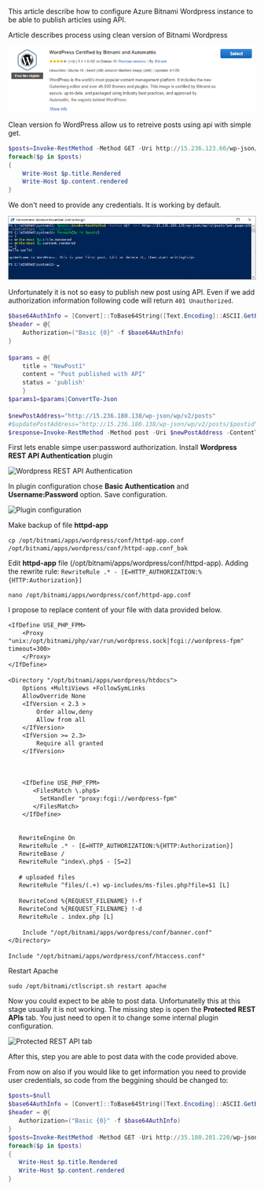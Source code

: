 This article describe how to configure Azure Bitnami Wordpress instance to be able to publish articles using API.

Article describes process using clean version of Bitnami Wordpress

![Bitnami Wordperss](Images/WordpressBitnami.png)


Clean version fo WordPress allow us to retreive posts using api with simple get.

```powershell
$posts=Invoke-RestMethod -Method GET -Uri http://15.236.123.60/wp-json/wp/v2/posts?per_page=100 -ContentType "application/json" 
foreach($p in $posts)
{
	Write-Host $p.title.Rendered
	Write-Host $p.content.rendered
}
```
We don't need to provide any credentials. It is working by default.

![Get posts using API](Images/GetPosts.png)

Unfortunately it is not so easy to publish new post using API. Even if we add authorization information following code will return ``401 Unauthorized``.

```powershell
$base64AuthInfo = [Convert]::ToBase64String([Text.Encoding]::ASCII.GetBytes(("user:9pnCnk4Oij2K")))
$header = @{
	Authorization=("Basic {0}" -f $base64AuthInfo)
}

$params = @{
    title = "NewPost1"
    content = "Post published with API" 	
    status = 'publish'
    }
$params1=$params|ConvertTo-Json

$newPostAddress="http://15.236.180.138/wp-json/wp/v2/posts"
#$updatePostAddress="http://15.236.180.138/wp-json/wp/v2/posts/$postid"
$response=Invoke-RestMethod -Method post -Uri $newPostAddress -ContentType "application/json"  -Headers $header -Body $params1
````
First lets enable simpe user:password authorization. Install **Wordpress REST API Authentication** plugin 

![Wordpress REST API Authentication](Images/RESTApiPlugin.png)

In plugin configuration chose **Basic Authentication** and **Username:Password** option. Save configuration.

![Plugin configuration](Images/PluginConfiguration.png)

Make backup of file **httpd-app** 
```
cp /opt/bitnami/apps/wordpress/conf/httpd-app.conf /opt/bitnami/apps/wordpress/conf/httpd-app.conf_bak
```

Edit **httpd-app** file (/opt/bitnami/apps/wordpress/conf/httpd-app). Adding the rewrite rule:
``RewriteRule .* - [E=HTTP_AUTHORIZATION:%{HTTP:Authorization}]``

```
nano /opt/bitnami/apps/wordpress/conf/httpd-app.conf
```

I propose to replace content of your file with data provided below.


```
<IfDefine USE_PHP_FPM>
    <Proxy "unix:/opt/bitnami/php/var/run/wordpress.sock|fcgi://wordpress-fpm" timeout=300>
    </Proxy>
</IfDefine>

<Directory "/opt/bitnami/apps/wordpress/htdocs">
    Options +MultiViews +FollowSymLinks
    AllowOverride None
    <IfVersion < 2.3 >
        Order allow,deny
        Allow from all
    </IfVersion>
    <IfVersion >= 2.3>
        Require all granted
    </IfVersion>



    <IfDefine USE_PHP_FPM>
       <FilesMatch \.php$>
         SetHandler "proxy:fcgi://wordpress-fpm"
       </FilesMatch>
    </IfDefine>


   RewriteEngine On
   RewriteRule .* - [E=HTTP_AUTHORIZATION:%{HTTP:Authorization}]
   RewriteBase /
   RewriteRule ^index\.php$ - [S=2]

   # uploaded files
   RewriteRule ^files/(.+) wp-includes/ms-files.php?file=$1 [L]

   RewriteCond %{REQUEST_FILENAME} !-f
   RewriteCond %{REQUEST_FILENAME} !-d
   RewriteRule . index.php [L]

    Include "/opt/bitnami/apps/wordpress/conf/banner.conf"
</Directory>

Include "/opt/bitnami/apps/wordpress/conf/htaccess.conf"
```

Restart Apache

```
sudo /opt/bitnami/ctlscript.sh restart apache
```

Now you could expect to be able to post data. Unfortunatelly this at this stage usually it is not working. The missing step is open the **Protected REST APIs** tab. You just need to open it to change some internal plugin configuration. 

![Protected REST API tab](Images/ProtectedRESTAPI.png)

After this, step you are able to post data with the code provided above.

From now on also if you would like to get information you need to provide user credentials, so code from the beggining should be changed to:
 
 ```powershell
$posts=$null
$base64AuthInfo = [Convert]::ToBase64String([Text.Encoding]::ASCII.GetBytes(("user:FhIwtEKNCRF7")))
$header = @{
	Authorization=("Basic {0}" -f $base64AuthInfo)
}
$posts=Invoke-RestMethod -Method GET -Uri http://35.180.201.220/wp-json/wp/v2/posts?per_page=100 -ContentType "application/json"  -Headers $header
foreach($p in $posts)
{
	Write-Host $p.title.Rendered
	Write-Host $p.content.rendered
}
 ```